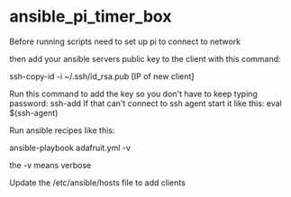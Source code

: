 # ansible_pi_timer_box

Before running scripts need to set up pi to connect to network

then add your ansible servers public key to the client with this command:

ssh-copy-id -i ~/.ssh/id_rsa.pub [IP of new client]

Run this command to add the key so you don't have to keep typing password:
ssh-add 
If that can't connect to ssh agent start it like this:
eval $(ssh-agent)


Run ansible recipes like this:

ansible-playbook adafruit.yml -v

the -v means verbose

Update the /etc/ansible/hosts file to add clients
